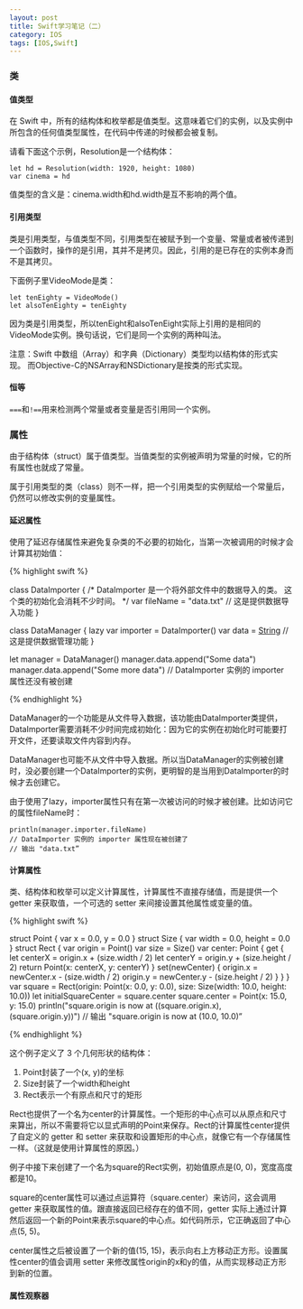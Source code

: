 ```yaml
---
layout: post
title: Swift学习笔记（二）
category: IOS
tags: [IOS,Swift]
---
```


### 类

#### 值类型

在 Swift 中，所有的结构体和枚举都是值类型。这意味着它们的实例，以及实例中所包含的任何值类型属性，在代码中传递的时候都会被复制。

请看下面这个示例，Resolution是一个结构体：

    let hd = Resolution(width: 1920, height: 1080)
    var cinema = hd

值类型的含义是：cinema.width和hd.width是互不影响的两个值。

#### 引用类型

类是引用类型，与值类型不同，引用类型在被赋予到一个变量、常量或者被传递到一个函数时，操作的是引用，其并不是拷贝。因此，引用的是已存在的实例本身而不是其拷贝。

下面例子里VideoMode是类：

    let tenEighty = VideoMode()
    let alsoTenEighty = tenEighty

因为类是引用类型，所以tenEight和alsoTenEight实际上引用的是相同的VideoMode实例。换句话说，它们是同一个实例的两种叫法。

注意：Swift 中数组（Array）和字典（Dictionary）类型均以结构体的形式实现。
而Objective-C的NSArray和NSDictionary是按类的形式实现。

#### 恒等

`===`和`!==`用来检测两个常量或者变量是否引用同一个实例。

### 属性

由于结构体（struct）属于值类型。当值类型的实例被声明为常量的时候，它的所有属性也就成了常量。

属于引用类型的类（class）则不一样，把一个引用类型的实例赋给一个常量后，仍然可以修改实例的变量属性。

#### 延迟属性

使用了延迟存储属性来避免复杂类的不必要的初始化，当第一次被调用的时候才会计算其初始值：

{% highlight swift %}

class DataImporter {
    /*
    DataImporter 是一个将外部文件中的数据导入的类。
    这个类的初始化会消耗不少时间。
    */
    var fileName = "data.txt"
    // 这是提供数据导入功能
}

class DataManager {
    lazy var importer = DataImporter()
    var data = [String]()
    // 这是提供数据管理功能
}

let manager = DataManager()
manager.data.append("Some data")
manager.data.append("Some more data")
// DataImporter 实例的 importer 属性还没有被创建

{% endhighlight %}

DataManager的一个功能是从文件导入数据，该功能由DataImporter类提供，DataImporter需要消耗不少时间完成初始化：因为它的实例在初始化时可能要打开文件，还要读取文件内容到内存。

DataManager也可能不从文件中导入数据。所以当DataManager的实例被创建时，没必要创建一个DataImporter的实例，更明智的是当用到DataImporter的时候才去创建它。

由于使用了lazy，importer属性只有在第一次被访问的时候才被创建。比如访问它的属性fileName时：

    println(manager.importer.fileName)
    // DataImporter 实例的 importer 属性现在被创建了
    // 输出 "data.txt”

#### 计算属性

类、结构体和枚举可以定义计算属性，计算属性不直接存储值，而是提供一个 getter 来获取值，一个可选的 setter 来间接设置其他属性或变量的值。

{% highlight swift %}

struct Point {
    var x = 0.0, y = 0.0
}
struct Size {
    var width = 0.0, height = 0.0
}
struct Rect {
    var origin = Point()
    var size = Size()
    var center: Point {
    get {
        let centerX = origin.x + (size.width / 2)
        let centerY = origin.y + (size.height / 2)
        return Point(x: centerX, y: centerY)
    }
    set(newCenter) {
        origin.x = newCenter.x - (size.width / 2)
        origin.y = newCenter.y - (size.height / 2)
    }
    }
}
var square = Rect(origin: Point(x: 0.0, y: 0.0),
    size: Size(width: 10.0, height: 10.0))
let initialSquareCenter = square.center
square.center = Point(x: 15.0, y: 15.0)
println("square.origin is now at (\(square.origin.x), \(square.origin.y))")
// 输出 "square.origin is now at (10.0, 10.0)”

{% endhighlight %}

这个例子定义了 3 个几何形状的结构体：

1. Point封装了一个(x, y)的坐标
2. Size封装了一个width和height
3. Rect表示一个有原点和尺寸的矩形

Rect也提供了一个名为center的计算属性。一个矩形的中心点可以从原点和尺寸来算出，所以不需要将它以显式声明的Point来保存。Rect的计算属性center提供了自定义的 getter 和 setter 来获取和设置矩形的中心点，就像它有一个存储属性一样。（这就是使用计算属性的原因。）

例子中接下来创建了一个名为square的Rect实例，初始值原点是(0, 0)，宽度高度都是10。

square的center属性可以通过点运算符（square.center）来访问，这会调用 getter 来获取属性的值。跟直接返回已经存在的值不同，getter 实际上通过计算然后返回一个新的Point来表示square的中心点。如代码所示，它正确返回了中心点(5, 5)。

center属性之后被设置了一个新的值(15, 15)，表示向右上方移动正方形。设置属性center的值会调用 setter 来修改属性origin的x和y的值，从而实现移动正方形到新的位置。

#### 属性观察器



